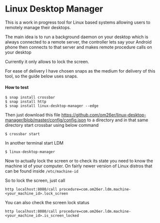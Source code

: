 # Linux Desktop Manager

This is a work in progress tool for Linux based systems allowing users to remotely manage their desktops.

The main idea is to run a background daemon on your desktop which is always connected to a remote server, the controller
lets say your Android phone then connects to that server and makes remote procedure calls on your desktop

Currently it only allows to lock the screen.

For ease of delivery I have chosen snaps as the medium for delivery of this tool, so the guide below uses snaps.

#### How to test

```
$ snap install crossbar
$ snap install http
$ snap install linux-desktop-manager --edge
```

Then just download this file <https://github.com/om26er/linux-desktop-manager/blob/master/config/config.json> to a
directory and in that same directory start crossbar using below command

```
$ crossbar start
```

In another terminal start LDM

```
$ linux-desktop-manager
```

Now to actually lock the screen or to check its state you need to know the machine id of your computer. On fairly newer
version of Linux distros that can be found inside `/etc/machine-id`

So to lock the screen, just call

```
http localhost:8080/call procedure=com.om26er.ldm.machine-<your_machine_id>.lock_screen
```

You can also check the screen lock status

```
http localhost:8080/call procedure=com.om26er.ldm.machine-<your_machine_id>.is_screen_locked
```

